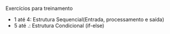Exercícios para treinamento

- 1 até 4: Estrutura Sequencial(Entrada, processamento e saída)
- 5 até .: Estrutura Condicional (if-else)
